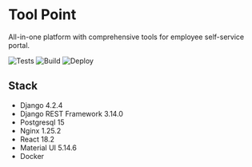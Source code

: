 # Tool Point

All-in-one platform with comprehensive tools for employee self-service portal.

![Tests](https://github.com/deevgeny/tool-point/actions/workflows/tests-workflow.yaml/badge.svg)
![Build](https://github.com/deevgeny/tool-point/actions/workflows/build-workflow.yaml/badge.svg)
![Deploy](https://github.com/deevgeny/tool-point/actions/workflows/deploy-workflow.yaml/badge.svg)

## Stack
- Django 4.2.4
- Django REST Framework 3.14.0
- Postgresql 15
- Nginx 1.25.2
- React 18.2
- Material UI 5.14.6
- Docker

